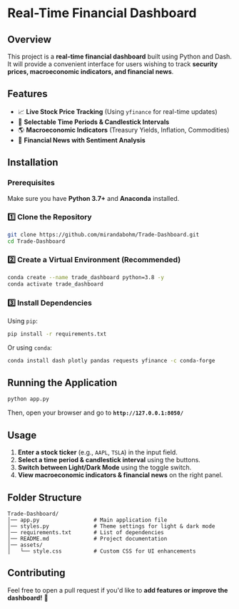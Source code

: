 # Real-Time Financial Dashboard

## Overview
This project is a **real-time financial dashboard** built using Python and Dash. It will provide a convenient interface for users wishing to track **security prices, macroeconomic indicators, and financial news**.

## Features
- 📈 **Live Stock Price Tracking** (Using `yfinance` for real-time updates)
- 🔄 **Selectable Time Periods & Candlestick Intervals**
- 🌎 **Macroeconomic Indicators** (Treasury Yields, Inflation, Commodities)
- 📰 **Financial News with Sentiment Analysis**

## Installation
### Prerequisites
Make sure you have **Python 3.7+** and **Anaconda** installed.

### 1️⃣ Clone the Repository
```bash
git clone https://github.com/mirandabohm/Trade-Dashboard.git
cd Trade-Dashboard
```

### 2️⃣ Create a Virtual Environment (Recommended)
```bash
conda create --name trade_dashboard python=3.8 -y
conda activate trade_dashboard
```

### 3️⃣ Install Dependencies
Using `pip`:
```bash
pip install -r requirements.txt
```
Or using `conda`:
```bash
conda install dash plotly pandas requests yfinance -c conda-forge
```

## Running the Application
```bash
python app.py
```
Then, open your browser and go to **`http://127.0.0.1:8050/`**

## Usage
1. **Enter a stock ticker** (e.g., `AAPL`, `TSLA`) in the input field.
2. **Select a time period & candlestick interval** using the buttons.
3. **Switch between Light/Dark Mode** using the toggle switch.
4. **View macroeconomic indicators & financial news** on the right panel.

## Folder Structure
```
Trade-Dashboard/
│── app.py                 # Main application file
│── styles.py              # Theme settings for light & dark mode
│── requirements.txt       # List of dependencies
│── README.md              # Project documentation
│── assets/
│   └── style.css          # Custom CSS for UI enhancements
```

## Contributing
Feel free to open a pull request if you'd like to **add features or improve the dashboard!** 🚀

